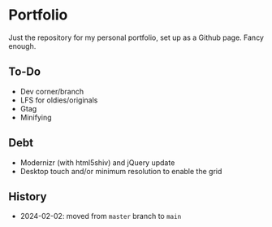 # Portfolio
Just the repository for my personal portfolio, set up as a Github page. Fancy enough.

## To-Do
- Dev corner/branch
- LFS for oldies/originals
- Gtag
- Minifying

## Debt
- Modernizr (with html5shiv) and jQuery update
- Desktop touch and/or minimum resolution to enable the grid

## History
- 2024-02-02: moved from `master` branch to `main`
